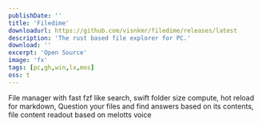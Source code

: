 ```yaml
---
publishDate: ''
title: 'Filedime'
downloadurl: https://github.com/visnkmr/filedime/releases/latest
description: 'The rust based file explorer for PC.'
download: ''
excerpt: 'Open Source'
image: 'fx'
tags: [pc,gh,win,lx,mos]
oss: t
---
```


File manager with fast fzf like search, swift folder size compute, hot reload for markdown, Question your files and find answers based on its contents, file content readout based on melotts voice